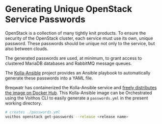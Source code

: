 # Generating Unique OpenStack Service Passwords

OpenStack is a collection of many tightly knit products. To ensure the security
of the OpenStack cluster, each service must use its own, unique password. These
passwords should be unique not only to the service, but also between clouds.

The generated passwords are used, at minimum, to grant access to clustered
MariaDB databases and RabbitMQ message queues.

The [Kolla-Ansible](https://github.com/openstack/kolla-ansible) project
provides an Ansible playbook to automatically generate these passwords into
a YAML file.

Breqwatr has containerized the Kolla-Ansible service and
[freely distributes the image on Docker Hub](https://hub.docker.com/r/breqwatr/kolla-ansible).
This Kolla-Ansible image can be Orchestrated using the Voithos CLI to easily
generate a `passwords.yml` in the present working directory.

```bash
# creates ./passwords.yml
voithos openstack get-passwords --release <release name>
```

